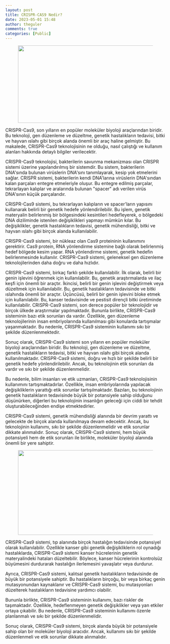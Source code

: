 ```yaml
---
layout: post
title: CRISPR-CAS9 Nedir?
date: 2023-05-01 15:48
author: theguler
comments: true
categories: [Public]
---
```

<!-- wp:image {"id":6334,"width":441,"height":243,"sizeSlug":"large","linkDestination":"none"} -->
<figure class="wp-block-image size-large is-resized"><img src="https://farukguler.com/assets/post_images/crispr.webp?w=797" alt="" class="wp-image-6334" width="441" height="243" /></figure>
<!-- /wp:image -->

<!-- wp:paragraph -->
<p>CRISPR-Cas9, son yılların en popüler moleküler biyoloji araçlarından biridir. Bu teknoloji, gen düzenleme ve düzeltme, genetik hastalıkların tedavisi, bitki ve hayvan ıslahı gibi birçok alanda önemli bir araç haline gelmiştir. Bu makalede, CRISPR-Cas9 teknolojisinin ne olduğu, nasıl çalıştığı ve kullanım alanları hakkında detaylı bilgiler verilecektir.</p>
<!-- /wp:paragraph -->

<!-- wp:paragraph -->
<p>CRISPR-Cas9 teknolojisi, bakterilerin savunma mekanizması olan CRISPR sistemi üzerine yapılandırılmış bir sistemdir. Bu sistem, bakterilerin DNA'sında bulunan virüslerin DNA'sını tanımlayarak, kesip yok etmelerini sağlar. CRISPR sistemi, bakterilerin kendi DNA'larına virüslerin DNA'sından kalan parçaları entegre etmeleriyle oluşur. Bu entegre edilmiş parçalar, tekrarlayan kalıplar ve aralarında bulunan "spacer" adı verilen virüs DNA'sının küçük parçalarıdır.</p>
<!-- /wp:paragraph -->

<!-- wp:paragraph -->
<p>CRISPR-Cas9 sistemi, bu tekrarlayan kalıpların ve spacer'ların yapısını kullanarak belirli bir genetik hedefe yönlendirilebilir. Bu işlem, genetik materyalin belirlenmiş bir bölgesindeki kesintileri hedefleyerek, o bölgedeki DNA diziliminde istenilen değişiklikleri yapmayı mümkün kılar. Bu değişiklikler, genetik hastalıkların tedavisi, genetik mühendisliği, bitki ve hayvan ıslahı gibi birçok alanda kullanılabilir.</p>
<!-- /wp:paragraph -->

<!-- wp:paragraph -->
<p>CRISPR-Cas9 sistemi, bir nükleaz olan Cas9 proteininin kullanımını gerektirir. Cas9 protein, RNA yönlendirme sistemine bağlı olarak belirlenmiş hedef bölgede kesim yapar. RNA yönlendirme sistemi, genetik hedefin belirlenmesinde kullanılır. CRISPR-Cas9 sistemi, geleneksel gen düzenleme teknolojilerinden daha doğru ve daha hızlıdır.</p>
<!-- /wp:paragraph -->

<!-- wp:paragraph -->
<p>CRISPR-Cas9 sistemi, birkaç farklı şekilde kullanılabilir. İlk olarak, belirli bir genin işlevini öğrenmek için kullanılabilir. Bu, genetik araştırmalarda ve ilaç keşfi için önemli bir araçtır. İkincisi, belirli bir genin işlevini değiştirmek veya düzeltmek için kullanılabilir. Bu, genetik hastalıkların tedavisinde ve bitki ıslahında önemli bir araçtır. Üçüncüsü, belirli bir genin işlevini bloke etmek için kullanılabilir. Bu, kanser tedavisinde ve pestisit dirençli bitki üretiminde kullanılabilir. CRISPR-Cas9 sistemi, son derece popüler bir teknolojidir ve birçok ülkede araştırmalar yapılmaktadır. Bununla birlikte, CRISPR-Cas9 sisteminin bazı etik sorunları da vardır. Özellikle, gen düzenleme teknolojilerinin insan embriyolarında kullanılması gibi konularda tartışmalar yaşanmaktadır. Bu nedenle, CRISPR-Cas9 sisteminin kullanımı sıkı bir şekilde düzenlenmektedir.</p>
<!-- /wp:paragraph -->

<!-- wp:paragraph -->
<p>Sonuç olarak, CRISPR-Cas9 sistemi son yılların en popüler moleküler biyoloji araçlarından biridir. Bu teknoloji, gen düzenleme ve düzeltme, genetik hastalıkların tedavisi, bitki ve hayvan ıslahı gibi birçok alanda kullanılmaktadır. CRISPR-Cas9 sistemi, doğru ve hızlı bir şekilde belirli bir genetik hedefe yönlendirilebilir. Ancak, bu teknolojinin etik sorunları da vardır ve sıkı bir şekilde düzenlenmelidir.</p>
<!-- /wp:paragraph -->

<!-- wp:paragraph -->
<p>Bu nedenle, bilim insanları ve etik uzmanları, CRISPR-Cas9 teknolojisinin kullanımını tartışmaktadırlar. Özellikle, insan embriyolarında yapılacak değişikliklerin yarattığı etik sorunlar tartışılmaktadır. Bazıları, bu teknolojinin genetik hastalıkların tedavisinde büyük bir potansiyele sahip olduğunu düşünürken, diğerleri bu teknolojinin insanlığın geleceği için ciddi bir tehdit oluşturabileceğinden endişe etmektedirler.</p>
<!-- /wp:paragraph -->

<!-- wp:paragraph -->
<p>CRISPR-Cas9 sistemi, genetik mühendisliği alanında bir devrim yarattı ve gelecekte de birçok alanda kullanılmaya devam edecektir. Ancak, bu teknolojinin kullanımı, sıkı bir şekilde düzenlenmelidir ve etik sorunlar dikkate alınmalıdır. Sonuç olarak, CRISPR-Cas9 sistemi, hem büyük potansiyeli hem de etik sorunları ile birlikte, moleküler biyoloji alanında önemli bir yere sahiptir.</p>
<!-- /wp:paragraph -->

<!-- wp:image {"id":6335,"width":498,"height":266,"sizeSlug":"large","linkDestination":"none"} -->
<figure class="wp-block-image size-large is-resized"><img src="https://farukguler.com/assets/post_images/crispr-cas9.jpg?w=757" alt="" class="wp-image-6335" width="498" height="266" /></figure>
<!-- /wp:image -->

<!-- wp:paragraph -->
<p>CRISPR-Cas9 sistemi, tıp alanında birçok hastalığın tedavisinde potansiyel olarak kullanılabilir. Özellikle kanser gibi genetik değişikliklerin rol oynadığı hastalıklarda, CRISPR-Cas9 sistemi kanser hücrelerinin genetik materyalindeki hataları düzeltebilir. Böylece, kanser hücrelerinin kontrolsüz büyümesini durdurarak hastalığın ilerlemesini yavaşlatır veya durdurur.</p>
<!-- /wp:paragraph -->

<!-- wp:paragraph -->
<p>Ayrıca, CRISPR-Cas9 sistemi, kalıtsal genetik hastalıkların tedavisinde de büyük bir potansiyele sahiptir. Bu hastalıkların birçoğu, bir veya birkaç genin mutasyonundan kaynaklanır ve CRISPR-Cas9 sistemi, bu mutasyonları düzelterek hastalıkların tedavisine yardımcı olabilir.</p>
<!-- /wp:paragraph -->

<!-- wp:paragraph -->
<p>Bununla birlikte, CRISPR-Cas9 sisteminin kullanımı, bazı riskler de taşımaktadır. Özellikle, hedeflenmeyen genetik değişiklikler veya yan etkiler ortaya çıkabilir. Bu nedenle, CRISPR-Cas9 sisteminin kullanımı özenle planlanmalı ve sıkı bir şekilde düzenlenmelidir.</p>
<!-- /wp:paragraph -->

<!-- wp:paragraph -->
<p>Sonuç olarak, CRISPR-Cas9 sistemi, birçok alanda büyük bir potansiyele sahip olan bir moleküler biyoloji aracıdır. Ancak, kullanımı sıkı bir şekilde düzenlenmeli ve etik sorunlar dikkate alınmalıdır.</p>
<!-- /wp:paragraph -->
